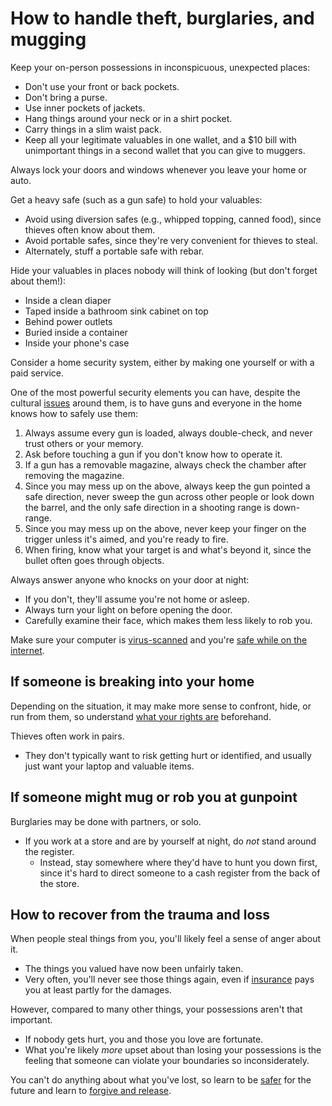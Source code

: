 
# How to handle theft, burglaries, and mugging

Keep your on-person possessions in inconspicuous, unexpected places:

- Don't use your front or back pockets.
- Don't bring a purse.
- Use inner pockets of jackets.
- Hang things around your neck or in a shirt pocket.
- Carry things in a slim waist pack.
- Keep all your legitimate valuables in one wallet, and a $10 bill with unimportant things in a second wallet that you can give to muggers.

Always lock your doors and windows whenever you leave your home or auto.

Get a heavy safe (such as a gun safe) to hold your valuables:

- Avoid using diversion safes (e.g., whipped topping, canned food), since thieves often know about them.
- Avoid portable safes, since they're very convenient for thieves to steal.
- Alternately, stuff a portable safe with rebar.

Hide your valuables in places nobody will think of looking (but don't forget about them!):

- Inside a clean diaper
- Taped inside a bathroom sink cabinet on top
- Behind power outlets
- Buried inside a container
- Inside your phone's case

Consider a home security system, either by making one yourself or with a paid service.

One of the most powerful security elements you can have, despite the cultural [issues](people-conflicts.md) around them, is to have guns and everyone in the home knows how to safely use them:

1. Always assume every gun is loaded, always double-check, and never trust others or your memory.
2. Ask before touching a gun if you don't know how to operate it.
3. If a gun has a removable magazine, always check the chamber after removing the magazine.
4. Since you may mess up on the above, always keep the gun pointed a safe direction, never sweep the gun across other people or look down the barrel, and the only safe direction in a shooting range is down-range.
5. Since you may mess up on the above, never keep your finger on the trigger unless it's aimed, and you're ready to fire.
6. When firing, know what your target is and what's beyond it, since the bullet often goes through objects.

Always answer anyone who knocks on your door at night:

- If you don't, they'll assume you're not home or asleep.
- Always turn your light on before opening the door.
- Carefully examine their face, which makes them less likely to rob you.

Make sure your computer is [virus-scanned](computers-cysec.md) and you're [safe while on the internet](safety-security.md).

## If someone is breaking into your home

Depending on the situation, it may make more sense to confront, hide, or run from them, so understand [what your rights are](legal-safety.md) beforehand.

Thieves often work in pairs.

- They don't typically want to risk getting hurt or identified, and usually just want your laptop and valuable items.

## If someone might mug or rob you at gunpoint

Burglaries may be done with partners, or solo.

- If you work at a store and are by yourself at night, do *not* stand around the register.
  - Instead, stay somewhere where they'd have to hunt you down first, since it's hard to direct someone to a cash register from the back of the store.

## How to recover from the trauma and loss

When people steal things from you, you'll likely feel a sense of anger about it.

- The things you valued have now been unfairly taken.
- Very often, you'll never see those things again, even if [insurance](money-insurance.md) pays you at least partly for the damages.

However, compared to many other things, your possessions aren't that important.

- If nobody gets hurt, you and those you love are fortunate.
- What you're likely *more* upset about than losing your possessions is the feeling that someone can violate your boundaries so inconsiderately.

You can't do anything about what you've lost, so learn to be [safer](safety-security.md) for the future and learn to [forgive and release](mind-feelings-happiness-stress.md).
